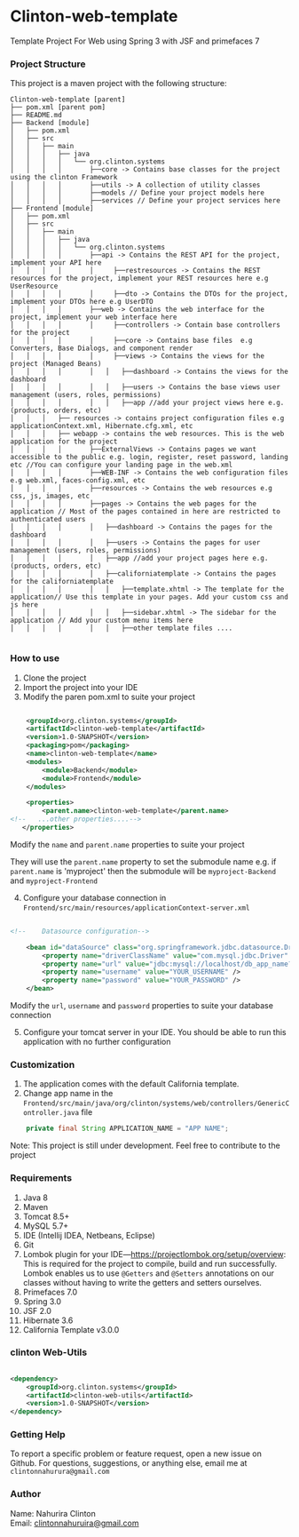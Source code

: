 # Clinton-web-template
Template Project For Web using Spring 3 with JSF and primefaces 7

### Project Structure
This project is a maven project with the following structure:
```
Clinton-web-template [parent]
├── pom.xml [parent pom]
├── README.md
├── Backend [module]
│   ├── pom.xml
│   ├── src
│   │   ├── main
│   │   │   ├── java
│   │   │   │   └── org.clinton.systems
│   │   │   │       ├──core -> Contains base classes for the project using the clinton Framework
│   │   │   │       ├──utils -> A collection of utility classes
│   │   │   │       ├──models // Define your project models here
│   │   │   │       ├──services // Define your project services here
├── Frontend [module]
│   ├── pom.xml
│   ├── src
│   │   ├── main
│   │   │   ├── java
│   │   │   │   └── org.clinton.systems
│   │   │   │       ├──api -> Contains the REST API for the project, implement your API here
│   │   │   │       │     ├──restresources -> Contains the REST resources for the project, implement your REST resources here e.g UserResource
│   │   │   │       │     ├──dto -> Contains the DTOs for the project, implement your DTOs here e.g UserDTO
│   │   │   │       ├──web -> Contains the web interface for the project, implement your web interface here
│   │   │   │       │     ├──controllers -> Contain base controllers for the project
│   │   │   │       │     ├──core -> Contains base files  e.g Converters, Base Dialogs, and component render
│   │   │   │       │     ├──views -> Contains the views for the project (Managed Beans)
│   │   │   │       │   │   ├──dashboard -> Contains the views for the dashboard
│   │   │   │       │   │   ├──users -> Contains the base views user management (users, roles, permissions)
│   │   │   │       │   │   ├──app //add your project views here e.g. (products, orders, etc)
│   │   │   ├── resources -> contains project configuration files e.g applicationContext.xml, Hibernate.cfg.xml, etc 
│   │   │   ├── webapp -> contains the web resources. This is the web application for the project
│   │   │   │       ├──ExternalViews -> Contains pages we want accessible to the public e.g. login, register, reset password, landing etc //You can configure your landing page in the web.xml
│   │   │   │       ├──WEB-INF -> Contains the web configuration files e.g web.xml, faces-config.xml, etc
│   │   │   │       ├──resources -> Contains the web resources e.g css, js, images, etc
│   │   │   │       ├──pages -> Contains the web pages for the application // Most of the pages contained in here are restricted to authenticated users
│   │   │   │       │   ├──dashboard -> Contains the pages for the dashboard
│   │   │   │       │   ├──users -> Contains the pages for user management (users, roles, permissions)
│   │   │   │       │   ├──app //add your project pages here e.g. (products, orders, etc)
│   │   │   │       │   ├──californiatemplate -> Contains the pages for the californiatemplate
│   │   │   │       │   │   ├──template.xhtml -> The template for the application// Use this template in your pages. Add your custom css and js here
│   │   │   │       │   │   ├──sidebar.xhtml -> The sidebar for the application // Add your custom menu items here
│   │   │   │       │   │   ├──other template files ....


```

### How to use
1. Clone the project
2. Import the project into your IDE
3. Modify the paren pom.xml to suite your project
```xml 

    <groupId>org.clinton.systems</groupId>
    <artifactId>clinton-web-template</artifactId>
    <version>1.0-SNAPSHOT</version>
    <packaging>pom</packaging>
    <name>clinton-web-template</name>
    <modules>
        <module>Backend</module>
        <module>Frontend</module>
    </modules>

    <properties>
        <parent.name>clinton-web-template</parent.name>
<!--   ...other properties....-->
   </properties>
```

Modify the `name` and `parent.name` properties to suite your project

They will use the `parent.name` property to set the submodule name e.g. if `parent.name` is 'myproject' then the submodule will be `myproject-Backend` and `myproject-Frontend`


4. Configure your database connection in `Frontend/src/main/resources/applicationContext-server.xml`

```xml

<!--	Datasource configuration-->

	<bean id="dataSource" class="org.springframework.jdbc.datasource.DriverManagerDataSource">
		<property name="driverClassName" value="com.mysql.jdbc.Driver" />
		<property name="url" value="jdbc:mysql://localhost/db_app_name?createDatabaseIfNotExist=true" />
		<property name="username" value="YOUR_USERNAME" />
		<property name="password" value="YOUR_PASSWORD" />
	</bean>

```
Modify the `url`, `username` and `password` properties to suite your database connection


5. Configure your tomcat server in your IDE. You should be able to run this application with no further configuration

### Customization
1. The application comes with the default California template.
2. Change app name in the `Frontend/src/main/java/org/clinton/systems/web/controllers/GenericController.java` file
```java
    private final String APPLICATION_NAME = "APP NAME";
```


Note: This project is still under development. Feel free to contribute to the project

### Requirements
1. Java 8
2. Maven
3. Tomcat 8.5+
4. MySQL 5.7+
5. IDE (Intellij IDEA, Netbeans, Eclipse)
6. Git
7. Lombok plugin for your IDE—https://projectlombok.org/setup/overview: This is required for the project to compile, build and run successfully. Lombok enables us to use `@Getters` and `@Setters` annotations on our classes without having to write the getters and setters ourselves.
8. Primefaces 7.0
9. Spring 3.0
10. JSF 2.0
11. Hibernate 3.6
12. California Template v3.0.0


### clinton Web-Utils
```xml

<dependency>
    <groupId>org.clinton.systems</groupId>
    <artifactId>clinton-web-utils</artifactId>
    <version>1.0-SNAPSHOT</version>
</dependency>

```


### Getting Help
To report a specific problem or feature request, open a new issue on Github.
For questions, suggestions, or anything else, email me at `clintonnahurura@gmail.com`

### Author
Name: Nahurira Clinton
<br>
Email: clintonnahuruira@gmail.com



